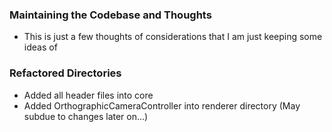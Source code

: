 ### Maintaining the Codebase and Thoughts
* This is just a few thoughts of considerations that I am just keeping some ideas of



### Refactored Directories
* Added all header files into core
* Added OrthographicCameraController into renderer directory (May subdue to changes later on...)